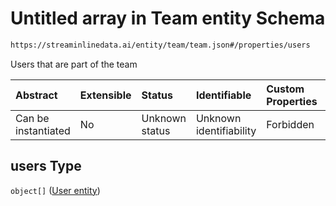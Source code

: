 # Untitled array in Team entity Schema

```txt
https://streaminlinedata.ai/entity/team/team.json#/properties/users
```

Users that are part of the team

| Abstract            | Extensible | Status         | Identifiable            | Custom Properties | Additional Properties | Access Restrictions | Defined In                                                                |
| :------------------ | :--------- | :------------- | :---------------------- | :---------------- | :-------------------- | :------------------ | :------------------------------------------------------------------------ |
| Can be instantiated | No         | Unknown status | Unknown identifiability | Forbidden         | Allowed               | none                | [team.json*](../out/schema/entity/teams/team.json "open original schema") |

## users Type

`object[]` ([User entity](user.md))
